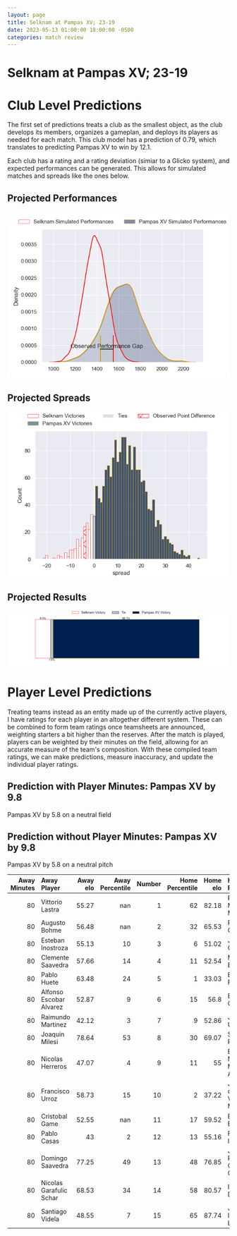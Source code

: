 ```yaml
---  
layout: page  
title: Selknam at Pampas XV; 23-19  
date: 2023-05-13 01:00:00 18:00:00 -0500  
categories: match review  
---
```

# Selknam at Pampas XV; 23-19

# Club Level Predictions


The first set of predictions treats a club as the smallest object, as the club develops its members, organizes a gameplan, and deploys its players as needed for each match. This club model has a prediction of 0.79, which translates to predicting Pampas XV to win by 12.1.

Each club has a rating and a rating deviation (simiar to a Glicko system), and expected performances can be generated. This allows for simulated matches and spreads like the ones below.
## Projected Performances


![Projected Performances](plots/performances_2023-05-13-PampasXV-Selknam.png)
## Projected Spreads


![Projected Spreads](plots/spreads_2023-05-13-PampasXV-Selknam.png)
## Projected Results


![Projected Results](plots/resultbar_2023-05-13-PampasXV-Selknam.png)
# Player Level Predictions


Treating teams instead as an entity made up of the currently active players, I have ratings for each player in an altogether different system. These can be combined to form team ratings once teamsheets are announced, weighting starters a bit higher than the reserves. After the match is played, players can be weighted by their minutes on the field, allowing for an accurate measure of the team's composition. With these compiled team ratings, we can make predictions, measure inaccuracy, and update the individual player ratings.
## Prediction with Player Minutes: Pampas XV by 9.8


Pampas XV by 5.8 on a neutral field
## Prediction without Player Minutes: Pampas XV by 9.8


Pampas XV by 5.8 on a neutral pitch



|   Away Minutes | Away Player             |   Away elo |   Away Percentile |   Number |   Home Percentile |   Home elo | Home Player                    |   Home Minutes |
|---------------:|:------------------------|-----------:|------------------:|---------:|------------------:|-----------:|:-------------------------------|---------------:|
|             80 | Vittorio Lastra         |      55.27 |               nan |        1 |                62 |      82.18 | Rodrigo Martinez Manzano       |             80 |
|             80 | Augusto Bohme           |      56.48 |               nan |        2 |                32 |      65.53 | Ramiro Gurovich                |             80 |
|             80 | Esteban Inostroza       |      55.13 |                10 |        3 |                 6 |      51.02 | Javier Corvalan                |             80 |
|             80 | Clemente Saavedra       |      57.66 |                14 |        4 |                11 |      52.54 | Manuel Bernstein               |             80 |
|             80 | Pablo Huete             |      63.48 |                24 |        5 |                 1 |      33.03 | Eliseo Fourcade                |             80 |
|             80 | Alfonso Escobar Alvarez |      52.87 |                 9 |        6 |                15 |      56.8  | Eliseo Chiavassa               |             80 |
|             80 | Raimundo Martinez       |      42.12 |                 3 |        7 |                 9 |      52.86 | Jeronimo Ureta                 |             80 |
|             80 | Joaquin Milesi          |      78.64 |                53 |        8 |                30 |      69.07 | Santiago Ruiz                  |             80 |
|             80 | Nicolas Herreros        |      47.07 |                 4 |        9 |                11 |      55    | Eliseo Nicolas Morales Abraham |             80 |
|             80 | Francisco Urroz         |      58.73 |                15 |       10 |                 2 |      37.22 | Joaquin de la Vega Mendia      |             80 |
|             80 | Cristobal Game          |      52.55 |               nan |       11 |                17 |      59.52 | Benjamin Elizalde              |             80 |
|             80 | Pablo Casas             |      43    |                 2 |       12 |                13 |      55.16 | Felipe de la Vega              |             80 |
|             80 | Domingo Saavedra        |      77.25 |                49 |       13 |                48 |      76.85 | Juan Pablo Castro Collado      |             80 |
|             80 | Nicolas Garafulic Schar |      68.53 |                34 |       14 |                58 |      80.57 | Inaki Delguy                   |             80 |
|             80 | Santiago Videla         |      48.55 |                 7 |       15 |                65 |      87.74 | Juan Ignacio Lando             |             80 |

